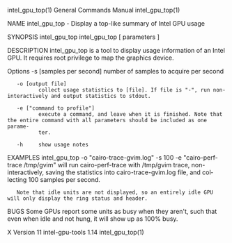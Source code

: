 intel_gpu_top(1)                                              General Commands Manual                                             intel_gpu_top(1)

NAME
       intel_gpu_top - Display a top-like summary of Intel GPU usage

SYNOPSIS
       intel_gpu_top
       intel_gpu_top [ parameters ]

DESCRIPTION
       intel_gpu_top is a tool to display usage information of an Intel GPU.  It requires root privilege to map the graphics device.

   Options
       -s [samples per second]
              number of samples to acquire per second

       -o [output file]
              collect usage statistics to [file]. If file is "-", run non-interactively and output statistics to stdout.

       -e ["command to profile"]
              execute a command, and leave when it is finished. Note that the entire command with all parameters should be included as one parame‐
              ter.

       -h     show usage notes

EXAMPLES
       intel_gpu_top -o "cairo-trace-gvim.log" -s 100 -e "cairo-perf-trace /tmp/gvim"
              will run cairo-perf-trace with /tmp/gvim trace, non-interactively, saving the statistics into cairo-trace-gvim.log  file,  and  col‐
              lecting 100 samples per second.

       Note that idle units are not displayed, so an entirely idle GPU will only display the ring status and header.

BUGS
       Some GPUs report some units as busy when they aren't, such that even when idle and not hung, it will show up as 100% busy.

X Version 11                                                   intel-gpu-tools 1.14                                               intel_gpu_top(1)
